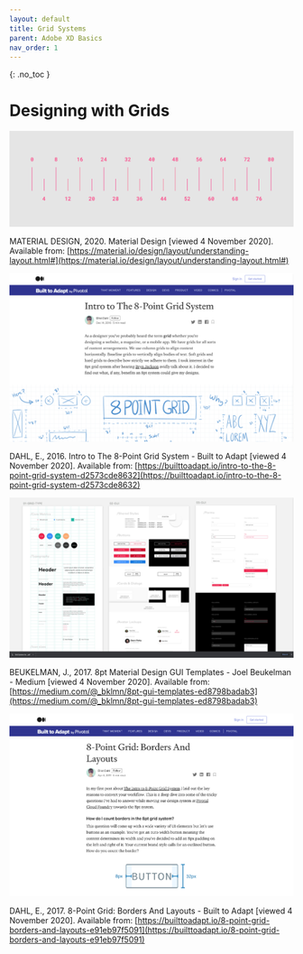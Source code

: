 ```yaml
---
layout: default
title: Grid Systems
parent: Adobe XD Basics
nav_order: 1
---
```


{: .no_toc }

# Designing with Grids

![material grids](images/grids_ui/8point.png)
 
MATERIAL DESIGN, 2020. Material Design [viewed 4 November 2020]. Available from: [https://material.io/design/layout/understanding-layout.html#](https://material.io/design/layout/understanding-layout.html#) 


![material grids](images/grids_ui/intro_8pt.png)

DAHL, E., 2016. Intro to The 8-Point Grid System - Built to Adapt [viewed 4 November 2020]. Available from: [https://builttoadapt.io/intro-to-the-8-point-grid-system-d2573cde8632](https://builttoadapt.io/intro-to-the-8-point-grid-system-d2573cde8632)  

![grids](images/grids_ui/grids.png)


BEUKELMAN, J., 2017. 8pt Material Design GUI Templates - Joel Beukelman - Medium [viewed 4 November 2020]. Available from: [https://medium.com/@_bklmn/8pt-gui-templates-ed8798badab3](https://medium.com/@_bklmn/8pt-gui-templates-ed8798badab3)

![grids](images/grids_ui/8-pt_2.png)
  
DAHL, E., 2017. 8-Point Grid: Borders And Layouts - Built to Adapt [viewed 4 November 2020]. Available from: [https://builttoadapt.io/8-point-grid-borders-and-layouts-e91eb97f5091](https://builttoadapt.io/8-point-grid-borders-and-layouts-e91eb97f5091)  
